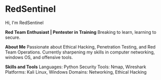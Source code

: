 # RedSentinel
Hi, I'm RedSentinel

**Red Team Enthusiast | Pentester in Training**
Breaking to learn, learning to secure.

**About Me**
Passionate about Ethical Hacking, Penetration Testing, and Red Team Operations.
Currently sharpening my skills in computer networking, windows OS, and offensive tools.

**Skills and Tools**
Languages: Python
Security Tools: Nmap, Wireshark
Platforms: Kali Linux, Windows
Domains: Networking, Ethical Hacking
